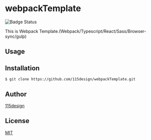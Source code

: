 # webpackTemplate

![Badge Status](https://ci-as-a-service)

This is Webpack Template.(Webpack/Typescript/React/Sass/Browser-sync/gulp)

## Usage


## Installation

    $ git clone https://github.com/115design/webpackTemplate.git


## Author

[115design](http://115design.main.jp/)

## License

[MIT](http://b4b4r07.mit-license.org)
